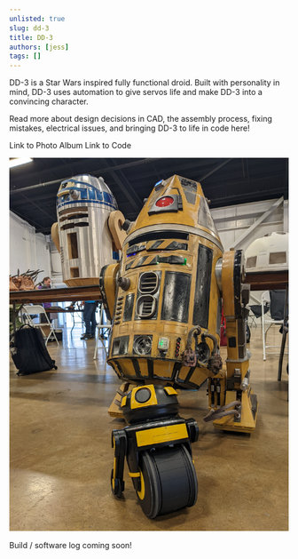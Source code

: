 ```yaml
---
unlisted: true
slug: dd-3
title: DD-3
authors: [jess]
tags: []
---
```


DD-3 is a Star Wars inspired fully functional droid. Built with personality in mind, DD-3 uses automation to give servos life and make DD-3 into a convincing character. 

Read more about design decisions in CAD, the assembly process, fixing mistakes, electrical issues, and bringing DD-3 to life in code here!

Link to Photo Album
Link to Code

![](./banner.jpg)
<!--truncate-->

Build / software log coming soon!

